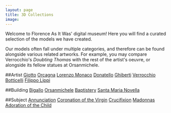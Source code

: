 ```yaml
---
layout: page
title: 3D Collections
image:
---
```


Welcome to Florence As It Was' digital museum! Here you will find a curated selection of the models we have created.

Our models often fall under multiple categories, and therefore can be found alongside various related artworks. For example, you may compare Verrocchio's *Doubting Thomas* with the rest of the artist's oeuvre, or alongside its fellow statues at Orsanmichele.

##Artist
[Giotto](https://sketchfab.com/FLAW/collections/giotto)
[Orcagna](https://sketchfab.com/FLAW/collections/orcagna)
[Lorenzo Monaco](https://sketchfab.com/FLAW/collections/lorenzo-monaco)
[Donatello](https://sketchfab.com/FLAW/collections/donatello)
[Ghiberti](https://sketchfab.com/FLAW/collections/ghiberti)
[Verrocchio](https://sketchfab.com/FLAW/collections/verrocchio)
[Botticelli](https://sketchfab.com/FLAW/collections/botticelli)
[Filippo Lippi](https://sketchfab.com/FLAW/collections/filippo-lippi)

##Building
[Bigallo](https://sketchfab.com/FLAW/collections/bigallo)
[Orsanmichele](https://sketchfab.com/FLAW/collections/orsanmichele)
[Baptistery](https://sketchfab.com/FLAW/collections/baptistery)
[Santa Maria Novella](https://sketchfab.com/FLAW/collections/santa-maria-novella)
<!-- [San Miniato]() -->

##Subject
[Annunciation](https://sketchfab.com/FLAW/collections/annunciation)
[Coronation of the Virgin](https://sketchfab.com/FLAW/collections/coronation)
[Crucifixion](https://sketchfab.com/FLAW/collections/crucifixion)
[Madonnas](https://sketchfab.com/FLAW/collections/madonna)
[Adoration of the Child](https://sketchfab.com/FLAW/collections/adoration-of-the-child)
